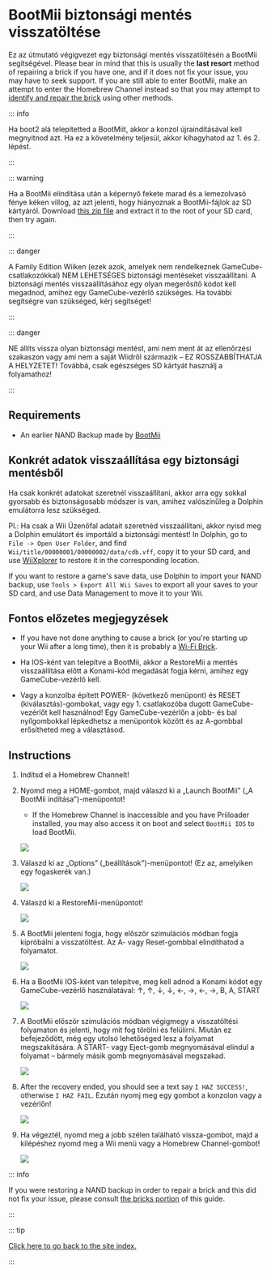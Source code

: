 # BootMii biztonsági mentés visszatöltése

Ez az útmutató végigvezet egy biztonsági mentés visszatöltésén a BootMii segítségével. Please bear in mind that this is usually the <strong>last resort</strong> method of repairing a brick if you have one, and if it does not fix your issue, you may have to seek support. If you are still able to enter BootMii, make an attempt to enter the Homebrew Channel instead so that you may attempt to [identify and repair the brick](bricks) using other methods.

::: info

Ha boot2 alá telepítetted a BootMiit, akkor a konzol újraindításával kell megnyitnod azt. Ha ez a követelmény teljesül, akkor kihagyhatod az 1. és 2. lépést.

:::

::: warning

Ha a BootMii elindítása után a képernyő fekete marad és a lemezolvasó fénye kéken villog, az azt jelenti, hogy hiányoznak a BootMii-fájlok az SD kártyáról. Download [this zip file](https://static.hackmii.com/bootmii_sd_files.zip) and extract it to the root of your SD card, then try again.

:::

::: danger

A Family Edition Wiiken (ezek azok, amelyek nem rendelkeznek GameCube-csatlakozókkal) NEM LEHETSÉGES biztonsági mentéseket visszaállítani. A biztonsági mentés visszaállításához egy olyan megerősítő kódot kell megadnod, amihez egy GameCube-vezérlő szükséges. Ha további segítségre van szükséged, kérj segítséget!

:::

::: danger

NE állíts vissza olyan biztonsági mentést, ami nem ment át az ellenőrzési szakaszon vagy ami nem a saját Wiidről származik – EZ ROSSZABBÍTHATJA A HELYZETET! Továbbá, csak egészséges SD kártyát használj a folyamathoz!

:::

## Requirements

- An earlier NAND Backup made by [BootMii](bootmii)

## Konkrét adatok visszaállítása egy biztonsági mentésből

Ha csak konkrét adatokat szeretnél visszaállítani, akkor arra egy sokkal gyorsabb és biztonságosabb módszer is van, amihez valószínűleg a Dolphin emulátorra lesz szükséged.

Pl.: Ha csak a Wii Üzenőfal adatait szeretnéd visszaállítani, akkor nyisd meg a Dolphin emulátort és importáld a biztonsági mentést! In Dolphin, go to `File -> Open User Folder`, and find `Wii/title/00000001/00000002/data/cdb.vff`, copy it to your SD card, and use [WiiXplorer](https://oscwii.org/library/app/wiixplorer) to restore it in the corresponding location.

If you want to restore a game's save data, use Dolphin to import your NAND backup, use `Tools > Export All Wii Saves` to export all your saves to your SD card, and use Data Management to move it to your Wii.

## Fontos előzetes megjegyzések

- If you have not done anything to cause a brick (or you're starting up your Wii after a long time), then it is probably a [Wi-Fi Brick](bricks#wi-fi-brick).

- Ha IOS-ként van telepítve a BootMii, akkor a RestoreMii a mentés visszaállítása előtt a Konami-kód megadását fogja kérni, amihez egy GameCube-vezérlő kell.

- Vagy a konzolba épített POWER- (következő menüpont) és RESET (kiválasztás)-gombokat, vagy egy 1. csatlakozóba dugott GameCube-vezérlőt kell használnod! Egy GameCube-vezérlőn a jobb- és bal nyílgombokkal lépkedhetsz a menüpontok között és az A-gombbal erősítheted meg a választásod.

## Instructions

1. Indítsd el a Homebrew Channelt!

2. Nyomd meg a HOME-gombot, majd válaszd ki a „Launch BootMii” („A BootMii indítása”)-menüpontot!

   - If the Homebrew Channel is inaccessible and you have Priiloader installed, you may also access it on boot and select `BootMii IOS` to load BootMii.

   ![](/images/bootmii/BootMii_HBC.png)

3. Válaszd ki az „Options” („beállítások”)-menüpontot! (Ez az, amelyiken egy fogaskerék van.)

   ![](/images/bootmii/BootMii_Gears.png)

4. Válaszd ki a RestoreMii-menüpontot!

   ![](/images/bootmii/BootMii_Restore.png)

5. A BootMii jelenteni fogja, hogy először szimulációs módban fogja kipróbálni a visszatöltést. Az A- vagy Reset-gombbal elindíthatod a folyamatot.

   ![](/images/bootmii/BootMii_NAND_Simulation.png)

6. Ha a BootMii IOS-ként van telepítve, meg kell adnod a Konami kódot egy GameCube-vezérlő használatával: ↑, ↑, ↓, ↓, ←, →, ←, →, B, A, START

   ![](/images/bootmii/BootMii_NAND_Konami.png)

7. A BootMii először szimulációs módban végigmegy a visszatöltési folyamaton és jelenti, hogy mit fog törölni és felülírni. Miután ez befejeződött, még egy utolsó lehetőséged lesz a folyamat megszakítására. A START- vagy Eject-gomb megnyomásával elindul a folyamat – bármely másik gomb megnyomásával megszakad.

   ![](/images/bootmii/BootMii_NAND_Restore.png)

8. After the recovery ended, you should see a text say `I HAZ SUCCESS!`, otherwise `I HAZ FAIL`. Ezután nyomj meg egy gombot a konzolon vagy a vezérlőn!

   ![](/images/bootmii/BootMii_NAND_Restore_Success.png)

9. Ha végeztél, nyomd meg a jobb szélen található vissza-gombot, majd a kilépéshez nyomd meg a Wii menü vagy a Homebrew Channel-gombot!

   ![](/images/bootmii/BootMii_Return.png)

::: info

If you were restoring a NAND backup in order to repair a brick and this did not fix your issue, please consult [the bricks portion](bricks) of this guide.

:::

::: tip

[Click here to go back to the site index.](site-navigation)

:::
